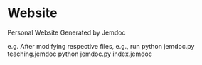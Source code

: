 # Website
Personal Website Generated by Jemdoc

e.g.
After modifying respective files, e.g., run python jemdoc.py teaching.jemdoc
python jemdoc.py index.jemdoc
